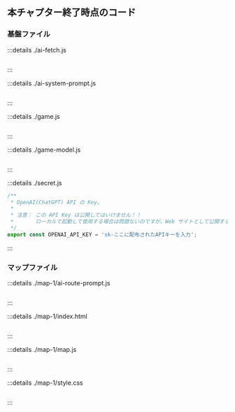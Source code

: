 ## 本チャプター終了時点のコード

### 基盤ファイル

:::details ./ai-fetch.js

```javascript

```

:::

:::details ./ai-system-prompt.js

```javascript

```

:::

:::details ./game.js

```javascript

```

:::

:::details ./game-model.js

```javascript

```

:::

:::details ./secret.js

```javascript
/**
 * OpenAI(ChatGPT) API の Key。
 *
 * 注意： この API Key は公開してはいけません！！
 *       ローカルで起動して使用する場合は問題ないのですが、Web サイトとして公開する場合などは、API Key を必要としている処理をサーバーサイドで記述するなど、API Key は隠す必要があります。
 */
export const OPENAI_API_KEY = 'sk-ここに配布されたAPIキーを入力';
```

:::

### マップファイル

:::details ./map-1/ai-route-prompt.js

```javascript

```

:::

:::details ./map-1/index.html

```html

```

:::

:::details ./map-1/map.js

```javascript

```

:::

:::details ./map-1/style.css

```css

```

:::
